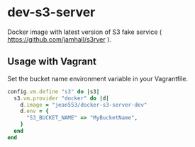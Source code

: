 # dev-s3-server

Docker image with latest version of S3 fake service ( https://github.com/jamhall/s3rver ).

## Usage with Vagrant

Set the bucket name environment variable in your Vagrantfile.

```ruby
config.vm.define "s3" do |s3|
  s3.vm.provider "docker" do |d|
    d.image = "jean553/docker-s3-server-dev"
    d.env = {
      "S3_BUCKET_NAME" => "MyBucketName",
    }
  end
end
```
